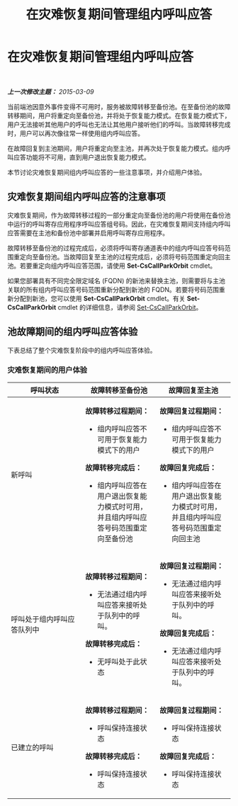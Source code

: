 ﻿---
title: 在灾难恢复期间管理组内呼叫应答
TOCTitle: 在灾难恢复期间管理组内呼叫应答
ms:assetid: 2d32f19f-c649-4a72-a4fb-edd338e3a7cc
ms:mtpsurl: https://technet.microsoft.com/zh-cn/library/JJ945618(v=OCS.15)
ms:contentKeyID: 52060994
ms.date: 05/19/2016
mtps_version: v=OCS.15
ms.translationtype: HT
---

# 在灾难恢复期间管理组内呼叫应答

 

_**上一次修改主题：** 2015-03-09_

当前端池因意外事件变得不可用时，服务被故障转移至备份池。在至备份池的故障转移期间，用户将重定向至备份池，并将处于恢复能力模式。在恢复能力模式下，用户无法接听其他用户的呼叫也无法让其他用户接听他们的呼叫。当故障转移完成时，用户可以再次像往常一样使用组内呼叫应答。

在故障回复到主池期间，用户将重定向至主池，并再次处于恢复能力模式。组内呼叫应答功能将不可用，直到用户退出恢复能力模式。

本节讨论灾难恢复期间组内呼叫应答的一些注意事项，并介绍用户体验。

## 灾难恢复期间组内呼叫应答的注意事项

灾难恢复期间，作为故障转移过程的一部分重定向至备份池的用户将使用在备份池中运行的呼叫寄存应用程序呼叫应答组号码。因此，在灾难恢复期间支持组内呼叫应答需要在主池和备份池中部署并启用呼叫寄存应用程序。

故障转移至备份池的过程完成后，必须将呼叫寄存通道表中的组内呼叫应答号码范围重定向至备份池。当故障回复至主池的过程完成后，必须将号码范围重定向回主池。若要重定向组内呼叫应答范围，请使用 **Set-CsCallParkOrbit** cmdlet。

如果您部署具有不同完全限定域名 (FQDN) 的新池来替换主池，则需要将与主池关联的所有组内呼叫应答号码范围重新分配到新池的 FQDN。若要将号码范围重新分配到新池，您可以使用 **Set-CsCallParkOrbit** cmdlet。有关 **Set-CsCallParkOrbit** cmdlet 的详细信息，请参阅 [Set-CsCallParkOrbit](https://docs.microsoft.com/en-us/powershell/module/skype/Set-CsCallParkOrbit)。

## 池故障期间的组内呼叫应答体验

下表总结了整个灾难恢复阶段中的组内呼叫应答体验。

### 灾难恢复期间的用户体验

<table>
<colgroup>
<col style="width: 33%" />
<col style="width: 33%" />
<col style="width: 33%" />
</colgroup>
<thead>
<tr class="header">
<th>呼叫状态</th>
<th>故障转移至备份池</th>
<th>故障回复至主池</th>
</tr>
</thead>
<tbody>
<tr class="odd">
<td><p>新呼叫</p></td>
<td><p><strong>故障转移过程期间：</strong></p>
<ul>
<li><p>组内呼叫应答不可用于恢复能力模式下的用户</p></li>
</ul>
<p><strong>故障转移完成后：</strong></p>
<ul>
<li><p>组内呼叫应答在用户退出恢复能力模式时可用，并且组内呼叫应答号码范围重定向至备份池</p></li>
</ul></td>
<td><p><strong>故障回复过程期间：</strong></p>
<ul>
<li><p>组内呼叫应答不可用于恢复能力模式下的用户</p></li>
</ul>
<p><strong>故障回复完成后：</strong></p>
<ul>
<li><p>组内呼叫应答在用户退出恢复能力模式时可用，并且组内呼叫应答号码范围重定向回主池</p></li>
</ul></td>
</tr>
<tr class="even">
<td><p>呼叫处于组内呼叫应答队列中</p></td>
<td><p><strong>故障转移过程期间：</strong></p>
<ul>
<li><p>无法通过组内呼叫应答来接听处于队列中的呼叫。</p></li>
</ul>
<p><strong>故障转移完成后：</strong></p>
<ul>
<li><p>无呼叫处于此状态</p></li>
</ul></td>
<td><p><strong>故障回复过程期间：</strong></p>
<ul>
<li><p>无法通过组内呼叫应答来接听处于队列中的呼叫。</p></li>
</ul>
<p><strong>故障回复完成后：</strong></p>
<ul>
<li><p>无法通过组内呼叫应答来接听处于队列中的呼叫。</p></li>
</ul></td>
</tr>
<tr class="odd">
<td><p>已建立的呼叫</p></td>
<td><p><strong>故障转移过程期间：</strong></p>
<ul>
<li><p>呼叫保持连接状态</p></li>
</ul>
<p><strong>故障转移完成后：</strong></p>
<ul>
<li><p>呼叫保持连接状态</p></li>
</ul></td>
<td><p><strong>故障回复过程期间：</strong></p>
<ul>
<li><p>呼叫保持连接状态</p></li>
</ul>
<p><strong>故障回复完成后：</strong></p>
<ul>
<li><p>呼叫保持连接状态</p></li>
</ul></td>
</tr>
</tbody>
</table>

